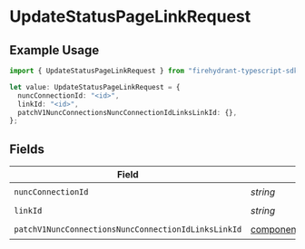 # UpdateStatusPageLinkRequest

## Example Usage

```typescript
import { UpdateStatusPageLinkRequest } from "firehydrant-typescript-sdk/models/operations";

let value: UpdateStatusPageLinkRequest = {
  nuncConnectionId: "<id>",
  linkId: "<id>",
  patchV1NuncConnectionsNuncConnectionIdLinksLinkId: {},
};
```

## Fields

| Field                                                                                                                                        | Type                                                                                                                                         | Required                                                                                                                                     | Description                                                                                                                                  |
| -------------------------------------------------------------------------------------------------------------------------------------------- | -------------------------------------------------------------------------------------------------------------------------------------------- | -------------------------------------------------------------------------------------------------------------------------------------------- | -------------------------------------------------------------------------------------------------------------------------------------------- |
| `nuncConnectionId`                                                                                                                           | *string*                                                                                                                                     | :heavy_check_mark:                                                                                                                           | N/A                                                                                                                                          |
| `linkId`                                                                                                                                     | *string*                                                                                                                                     | :heavy_check_mark:                                                                                                                           | N/A                                                                                                                                          |
| `patchV1NuncConnectionsNuncConnectionIdLinksLinkId`                                                                                          | [components.PatchV1NuncConnectionsNuncConnectionIdLinksLinkId](../../models/components/patchv1nuncconnectionsnuncconnectionidlinkslinkid.md) | :heavy_check_mark:                                                                                                                           | N/A                                                                                                                                          |